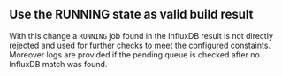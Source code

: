 ## Use the RUNNING state as valid build result
<!--
type: bugfix
scope: all
affected: all
-->

With this change a `RUNNING` job found in the InfluxDB result is not directly rejected and used for further checks to meet the configured constaints.
Moreover logs are provided if the pending queue is checked after no InfluxDB match was found.
